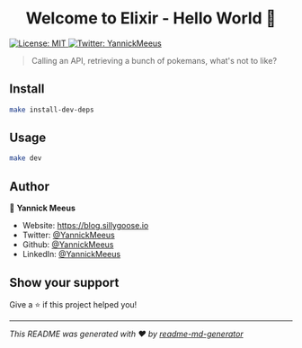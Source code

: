 <h1 align="center">Welcome to Elixir - Hello World 👋</h1>
<p>
  <a href="#" target="_blank">
    <img alt="License: MIT" src="https://img.shields.io/badge/License-MIT-yellow.svg" />
  </a>
  <a href="https://twitter.com/YannickMeeus" target="_blank">
    <img alt="Twitter: YannickMeeus" src="https://img.shields.io/twitter/follow/YannickMeeus.svg?style=social" />
  </a>
</p>

> Calling an API, retrieving a bunch of pokemans, what's not to like?

## Install

```sh
make install-dev-deps
```

## Usage

```sh
make dev
```

## Author

👤 **Yannick Meeus**

- Website: https://blog.sillygoose.io
- Twitter: [@YannickMeeus](https://twitter.com/YannickMeeus)
- Github: [@YannickMeeus](https://github.com/YannickMeeus)
- LinkedIn: [@YannickMeeus](https://linkedin.com/in/YannickMeeus)

## Show your support

Give a ⭐️ if this project helped you!

---

_This README was generated with ❤️ by [readme-md-generator](https://github.com/kefranabg/readme-md-generator)_
